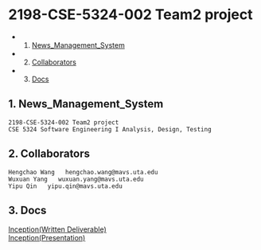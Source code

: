 
# 2198-CSE-5324-002 Team2 project
<!-- vscode-markdown-toc -->
* 1. [News_Management_System](#News_Management_System)
* 2. [Collaborators](#Collaborators)
* 3. [Docs](#Docs)

<!-- vscode-markdown-toc-config
	numbering=true
	autoSave=true
	/vscode-markdown-toc-config -->
<!-- /vscode-markdown-toc -->
##  1. <a name='News_Management_System'></a>News_Management_System

    2198-CSE-5324-002 Team2 project
    CSE 5324 Software Engineering I Analysis, Design, Testing

##  2. <a name='Collaborators'></a>Collaborators

    Hengchao Wang   hengchao.wang@mavs.uta.edu
    Wuxuan Yang   wuxuan.yang@mavs.uta.edu
    Yipu Qin   yipu.qin@mavs.uta.edu

##  3. <a name='Docs'></a>Docs
[Inception(Written Deliverable)](https://docs.google.com/document/d/1Rhmbc3Yms2fX0Om6TTw0Jvc0ZzU6N31lgVby1VVswgM/edit?usp=sharing)<br>
[Inception(Presentation)](https://docs.google.com/presentation/d/1Ecqu4M4ZMOHqGux18yNNcmOlejBv5U4HIbhzxeJpIPw/edit?usp=sharing)

